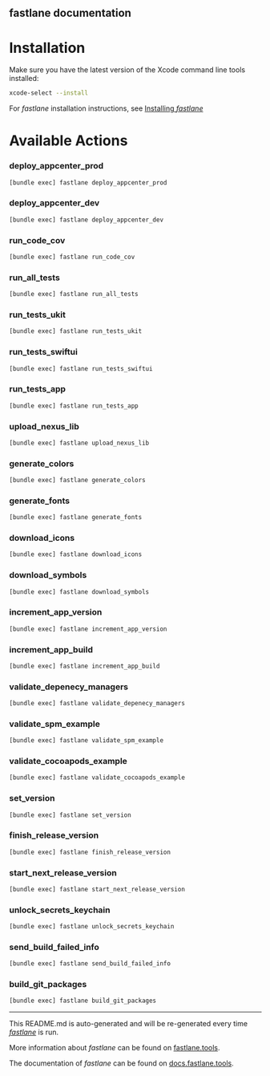 fastlane documentation
----

# Installation

Make sure you have the latest version of the Xcode command line tools installed:

```sh
xcode-select --install
```

For _fastlane_ installation instructions, see [Installing _fastlane_](https://docs.fastlane.tools/#installing-fastlane)

# Available Actions

### deploy_appcenter_prod

```sh
[bundle exec] fastlane deploy_appcenter_prod
```



### deploy_appcenter_dev

```sh
[bundle exec] fastlane deploy_appcenter_dev
```



### run_code_cov

```sh
[bundle exec] fastlane run_code_cov
```



### run_all_tests

```sh
[bundle exec] fastlane run_all_tests
```



### run_tests_ukit

```sh
[bundle exec] fastlane run_tests_ukit
```



### run_tests_swiftui

```sh
[bundle exec] fastlane run_tests_swiftui
```



### run_tests_app

```sh
[bundle exec] fastlane run_tests_app
```



### upload_nexus_lib

```sh
[bundle exec] fastlane upload_nexus_lib
```



### generate_colors

```sh
[bundle exec] fastlane generate_colors
```



### generate_fonts

```sh
[bundle exec] fastlane generate_fonts
```



### download_icons

```sh
[bundle exec] fastlane download_icons
```



### download_symbols

```sh
[bundle exec] fastlane download_symbols
```



### increment_app_version

```sh
[bundle exec] fastlane increment_app_version
```



### increment_app_build

```sh
[bundle exec] fastlane increment_app_build
```



### validate_depenecy_managers

```sh
[bundle exec] fastlane validate_depenecy_managers
```



### validate_spm_example

```sh
[bundle exec] fastlane validate_spm_example
```



### validate_cocoapods_example

```sh
[bundle exec] fastlane validate_cocoapods_example
```



### set_version

```sh
[bundle exec] fastlane set_version
```



### finish_release_version

```sh
[bundle exec] fastlane finish_release_version
```



### start_next_release_version

```sh
[bundle exec] fastlane start_next_release_version
```



### unlock_secrets_keychain

```sh
[bundle exec] fastlane unlock_secrets_keychain
```



### send_build_failed_info

```sh
[bundle exec] fastlane send_build_failed_info
```



### build_git_packages

```sh
[bundle exec] fastlane build_git_packages
```



----

This README.md is auto-generated and will be re-generated every time [_fastlane_](https://fastlane.tools) is run.

More information about _fastlane_ can be found on [fastlane.tools](https://fastlane.tools).

The documentation of _fastlane_ can be found on [docs.fastlane.tools](https://docs.fastlane.tools).

